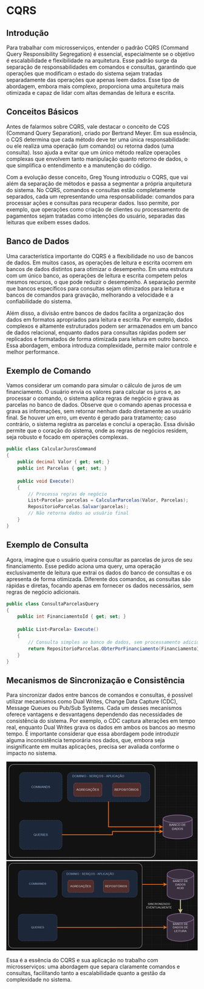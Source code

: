 # CQRS


## Introdução

Para trabalhar com microsserviços, entender o padrão CQRS (Command Query Responsibility Segregation) é essencial, especialmente se o objetivo é escalabilidade e flexibilidade na arquitetura. Esse padrão surge da separação de responsabilidades em comandos e consultas, garantindo que operações que modificam o estado do sistema sejam tratadas separadamente das operações que apenas leem dados. Esse tipo de abordagem, embora mais complexo, proporciona uma arquitetura mais otimizada e capaz de lidar com altas demandas de leitura e escrita.

## Conceitos Básicos

Antes de falarmos sobre CQRS, vale destacar o conceito de CQS (Command Query Separation), criado por Bertrand Meyer. Em sua essência, o CQS determina que cada método deve ter uma única responsabilidade: ou ele realiza uma operação (um comando) ou retorna dados (uma consulta). Isso ajuda a evitar que um único método realize operações complexas que envolvem tanto manipulação quanto retorno de dados, o que simplifica o entendimento e a manutenção do código.

Com a evolução desse conceito, Greg Young introduziu o CQRS, que vai além da separação de métodos e passa a segmentar a própria arquitetura do sistema. No CQRS, comandos e consultas estão completamente separados, cada um representando uma responsabilidade: comandos para processar ações e consultas para recuperar dados. Isso permite, por exemplo, que operações como criação de clientes ou processamento de pagamentos sejam tratadas como intenções do usuário, separadas das leituras que exibem esses dados.

## Banco de Dados

Uma característica importante do CQRS é a flexibilidade no uso de bancos de dados. Em muitos casos, as operações de leitura e escrita ocorrem em bancos de dados distintos para otimizar o desempenho. Em uma estrutura com um único banco, as operações de leitura e escrita competem pelos mesmos recursos, o que pode reduzir o desempenho. A separação permite que bancos específicos para consultas sejam otimizados para leitura e bancos de comandos para gravação, melhorando a velocidade e a confiabilidade do sistema.

Além disso, a divisão entre bancos de dados facilita a organização dos dados em formatos apropriados para leitura e escrita. Por exemplo, dados complexos e altamente estruturados podem ser armazenados em um banco de dados relacional, enquanto dados para consultas rápidas podem ser replicados e formatados de forma otimizada para leitura em outro banco. Essa abordagem, embora introduza complexidade, permite maior controle e melhor performance.

## Exemplo de Comando

Vamos considerar um comando para simular o cálculo de juros de um financiamento. O usuário envia os valores para calcular os juros e, ao processar o comando, o sistema aplica regras de negócio e grava as parcelas no banco de dados. Observe que o comando apenas processa e grava as informações, sem retornar nenhum dado diretamente ao usuário final. Se houver um erro, um evento é gerado para tratamento; caso contrário, o sistema registra as parcelas e conclui a operação. Essa divisão permite que o coração do sistema, onde as regras de negócios residem, seja robusto e focado em operações complexas.

```csharp
public class CalcularJurosCommand 
{
    public decimal Valor { get; set; }
    public int Parcelas { get; set; }

    public void Execute() 
    {
        // Processa regras de negócio
        List<Parcela> parcelas = CalcularParcelas(Valor, Parcelas);
        RepositorioParcelas.Salvar(parcelas);
        // Não retorna dados ao usuário final
    }
}
```

## Exemplo de Consulta
Agora, imagine que o usuário queira consultar as parcelas de juros de seu financiamento. Esse pedido aciona uma query, uma operação exclusivamente de leitura que extrai os dados do banco de consultas e os apresenta de forma otimizada. Diferente dos comandos, as consultas são rápidas e diretas, focando apenas em fornecer os dados necessários, sem regras de negócio adicionais.

```csharp
public class ConsultaParcelasQuery 
{
    public int FinanciamentoId { get; set; }

    public List<Parcela> Execute() 
    {
        // Consulta simples ao banco de dados, sem processamento adicional
        return RepositorioParcelas.ObterPorFinanciamento(FinanciamentoId);
    }
}
```

## Mecanismos de Sincronização e Consistência

Para sincronizar dados entre bancos de comandos e consultas, é possível utilizar mecanismos como Dual Writes, Change Data Capture (CDC), Message Queues ou Pub/Sub Systems. Cada um desses mecanismos oferece vantagens e desvantagens dependendo das necessidades de consistência do sistema. Por exemplo, o CDC captura alterações em tempo real, enquanto Dual Writes grava os dados em ambos os bancos ao mesmo tempo. É importante considerar que essa abordagem pode introduzir alguma inconsistência temporária nos dados, que, embora seja insignificante em muitas aplicações, precisa ser avaliada conforme o impacto no sistema.

![Coreografia](../../assets/CQRS-1.png) 
![Coreografia](../../assets/CQRS-2.png) 

Essa é a essência do CQRS e sua aplicação no trabalho com microsserviços: uma abordagem que separa claramente comandos e consultas, facilitando tanto a escalabilidade quanto a gestão da complexidade no sistema.